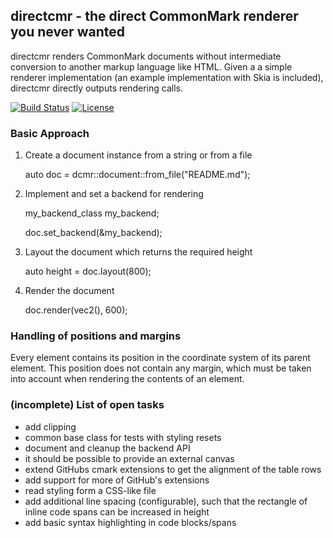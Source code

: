 ## directcmr - the direct CommonMark renderer you never wanted

directcmr renders CommonMark documents without intermediate conversion to another markup language like HTML.
Given a a simple renderer implementation (an example implementation with Skia is
included), directcmr directly outputs rendering calls.

[![Build Status](https://travis-ci.org/nafest/directcmr.svg?branch=master)](https://travis-ci.org/nafest/directcmr)
[![License](https://img.shields.io/badge/license-MIT-blue.svg)](http://opensource.org/licenses/MIT)

### Basic Approach
1. Create a document instance from a string or from a file


    auto doc = dcmr::document::from_file("README.md");
    
2. Implement and set a backend for rendering


    my_backend_class my_backend;
    
    doc.set_backend(&my_backend);

2. Layout the document which returns the required height


    auto height = doc.layout(800);

3. Render the document


    doc.render(vec2(), 600);


### Handling of positions and margins
Every element contains its position in the coordinate system of its parent element. This
position does not contain any margin, which must be taken into account when rendering
the contents of an element.

### (incomplete) List of open tasks
- add clipping
- common base class for tests with styling resets
- document and cleanup the backend API
- it should be possible to provide an external canvas
- extend GitHubs cmark extensions to get the alignment of the table rows
- add support for more of GitHub's extensions
- read styling form a CSS-like file
- add additional line spacing (configurable), such that the rectangle of inline code spans
  can be increased in height
- add basic syntax highlighting in code blocks/spans
